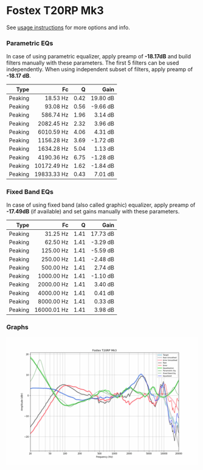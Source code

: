 # Fostex T20RP Mk3
See [usage instructions](https://github.com/jaakkopasanen/AutoEq#usage) for more options and info.

### Parametric EQs
In case of using parametric equalizer, apply preamp of **-18.17dB** and build filters manually
with these parameters. The first 5 filters can be used independently.
When using independent subset of filters, apply preamp of **-18.17 dB**.

| Type    | Fc          |    Q | Gain     |
|--------:|------------:|-----:|---------:|
| Peaking | 18.53 Hz    | 0.42 | 19.80 dB |
| Peaking | 93.08 Hz    | 0.56 | -9.66 dB |
| Peaking | 586.74 Hz   | 1.96 | 3.14 dB  |
| Peaking | 2082.45 Hz  | 2.32 | 3.96 dB  |
| Peaking | 6010.59 Hz  | 4.06 | 4.31 dB  |
| Peaking | 1156.28 Hz  | 3.69 | -1.72 dB |
| Peaking | 1634.28 Hz  | 5.04 | 1.13 dB  |
| Peaking | 4190.36 Hz  | 6.75 | -1.28 dB |
| Peaking | 10172.49 Hz | 1.62 | -1.84 dB |
| Peaking | 19833.33 Hz | 0.43 | 7.01 dB  |

### Fixed Band EQs
In case of using fixed band (also called graphic) equalizer, apply preamp of **-17.49dB**
(if available) and set gains manually with these parameters.

| Type    | Fc          |    Q | Gain     |
|--------:|------------:|-----:|---------:|
| Peaking | 31.25 Hz    | 1.41 | 17.73 dB |
| Peaking | 62.50 Hz    | 1.41 | -3.29 dB |
| Peaking | 125.00 Hz   | 1.41 | -5.59 dB |
| Peaking | 250.00 Hz   | 1.41 | -2.48 dB |
| Peaking | 500.00 Hz   | 1.41 | 2.74 dB  |
| Peaking | 1000.00 Hz  | 1.41 | -1.10 dB |
| Peaking | 2000.00 Hz  | 1.41 | 3.40 dB  |
| Peaking | 4000.00 Hz  | 1.41 | 0.41 dB  |
| Peaking | 8000.00 Hz  | 1.41 | 0.33 dB  |
| Peaking | 16000.01 Hz | 1.41 | 3.98 dB  |

### Graphs
![](./Fostex%20T20RP%20Mk3.png)